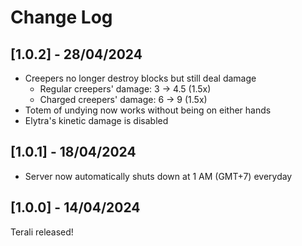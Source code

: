# Change Log
## [1.0.2] - 28/04/2024
- Creepers no longer destroy blocks but still deal damage
    - Regular creepers' damage: 3 -> 4.5 (1.5x)
    - Charged creepers' damage: 6 -> 9 (1.5x)
- Totem of undying now works without being on either hands
- Elytra's kinetic damage is disabled

## [1.0.1] - 18/04/2024
- Server now automatically shuts down at 1 AM (GMT+7) everyday

## [1.0.0] - 14/04/2024
Terali released!